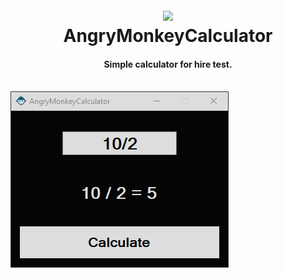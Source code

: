 <h1 align="center">
  <br>
  <a href="#"><img src="https://raw.githubusercontent.com/karamalhamoud/AngryMonkeyCalculator/master/favicon.ico" width="100"></a>
  <br>
  AngryMonkeyCalculator
  <br>
</h1>

<h4 align="center">Simple calculator for hire test.</h4>
<br>
<img src="https://raw.githubusercontent.com/karamalhamoud/AngryMonkeyCalculator/master/screenshot.png" alt="Markdownify" width="349">
